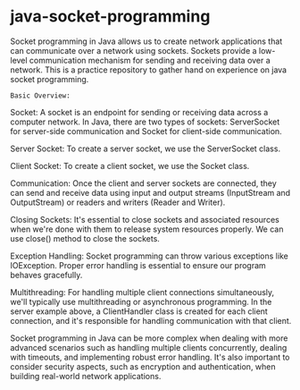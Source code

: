 # java-socket-programming
Socket programming in Java allows us to create network applications that can communicate over a network using sockets. Sockets provide a low-level communication mechanism for sending and receiving data over a network. This is a practice repository to gather hand on experience on java socket programming.

    Basic Overview:

Socket: A socket is an endpoint for sending or receiving data across a computer network. In Java, there are two types of sockets: ServerSocket for server-side communication and Socket for client-side communication.

Server Socket: To create a server socket, we use the ServerSocket class.

Client Socket: To create a client socket, we use the Socket class.

Communication: Once the client and server sockets are connected, they can send and receive data using input and output streams (InputStream and OutputStream) or readers and writers (Reader and Writer).

Closing Sockets: It's essential to close sockets and associated resources when we're done with them to release system resources properly. We can use close() method to close the sockets.

Exception Handling: Socket programming can throw various exceptions like IOException. Proper error handling is essential to ensure our program behaves gracefully.

Multithreading: For handling multiple client connections simultaneously, we'll typically use multithreading or asynchronous programming. In the server example above, a ClientHandler class is created for each client connection, and it's responsible for handling communication with that client.

Socket programming in Java can be more complex when dealing with more advanced scenarios such as handling multiple clients concurrently, dealing with timeouts, and implementing robust error handling. It's also important to consider security aspects, such as encryption and authentication, when building real-world network applications.




